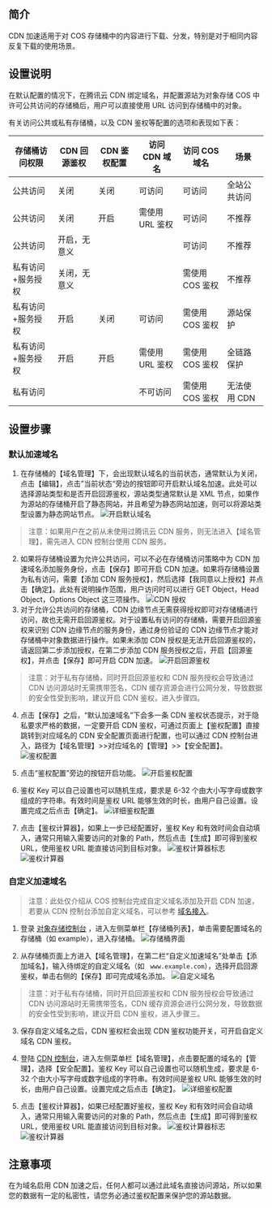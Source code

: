 ## 简介

CDN 加速适用于对 COS 存储桶中的内容进行下载、分发，特别是对于相同内容反复下载的使用场景。

## 设置说明

在默认配置的情况下，在腾讯云 CDN 绑定域名，并配置源站为对象存储 COS 中许可公共访问的存储桶后，用户可以直接使用 URL 访问到存储桶中的对象。

有关访问公共或私有存储桶，以及 CDN 鉴权等配置的选项和表现如下表：

| 存储桶访问权限    | CDN 回源鉴权 | CDN 鉴权配置 | 访问 CDN 域名   | 访问 COS 域名   | 场景         |
| ----------------- | ------------ | ------------ | --------------- | --------------- | ------------ |
| 公共访问          | 关闭         | 关闭         | 可访问          | 可访问          | 全站公共访问 |
| 公共访问          | 关闭         | 开启         | 需使用 URL 鉴权 | 可访问          | 不推荐       |
| 公共访问          | 开启，无意义 |              |                 | 可访问          | 不推荐       |
| 私有访问+服务授权 | 关闭，无意义 |              |                 | 需使用 COS 鉴权 | 不推荐       |
| 私有访问+服务授权 | 开启         | 关闭         | 可访问          | 需使用 COS 鉴权 | 源站保护     |
| 私有访问+服务授权 | 开启         | 开启         | 需使用 URL 鉴权 | 需使用 COS 鉴权 | 全链路保护   |
| 私有访问          |              |              | 不可访问        | 需使用 COS 鉴权 | 无法使用 CDN |

## 设置步骤

### 默认加速域名
1. 在存储桶的【域名管理】下，会出现默认域名的当前状态，通常默认为关闭，点击【编辑】，点击”当前状态“旁边的按钮即可开启默认域名加速。此处可以选择源站类型和是否开启回源鉴权，源站类型通常默认是 XML 节点，如果作为源站的存储桶开启了静态网站，并且希望为静态网站加速，则可以将源站类型设置为静态网站节点。
![开启默认域名](https://main.qcloudimg.com/raw/64cd680bb9d3e03fee7dde5c05f9d3fa.png)
> 注意：如果用户在之前从未使用过腾讯云 CDN 服务，则无法进入【域名管理】，需先进入 CDN 控制台使用 CDN 服务。

2. 如果将存储桶设置为允许公共访问，可以不必在存储桶访问策略中为 CDN 加速域名添加服务身份，点击【保存】即可开启 CDN 加速。如果将存储桶设置为私有访问，需要【添加 CDN 服务授权】，然后选择【我同意以上授权】并点击【确定】。此处有说明操作范围，用户访问时可以进行 GET Object，Head Object，Options Object 这三项操作。
![CDN 授权](https://main.qcloudimg.com/raw/26d4f635553406d85f7e99a2fe87e3f9.png)
3. 对于允许公共访问的存储桶，CDN 边缘节点无需获得授权即可对存储桶进行访问，故也无需开启回源鉴权。对于设置私有访问的存储桶，需要开启回源鉴权来识别 CDN 边缘节点的服务身份，通过身份验证的 CDN 边缘节点才能对存储桶中对象数据进行操作。如果未添加 CDN 授权是无法开启回源鉴权的，请返回第二步添加授权，在第二步添加 CDN 服务授权之后，开启【回源鉴权】，并点击【保存】即可开启 CDN 加速。
![开启回源鉴权](https://main.qcloudimg.com/raw/9bf3808c008374ad97d2de31264a2b9c.png)
> 注意：对于私有存储桶，同时开启回源鉴权和 CDN 服务授权会导致通过 CDN 访问源站时无需携带签名，CDN 缓存资源会进行公网分发，导致数据的安全性受到影响，建议开启 CDN 鉴权，进入步骤四。

4. 点击【保存】之后，“默认加速域名”下会多一条 CDN 鉴权状态提示，对于隐私要求严格的数据，一定要开启 CDN 鉴权，可通过页面上【鉴权配置】直接跳转到对应域名的 CDN 安全配置页面进行配置，也可以通过 CDN 控制台进入，路径为【域名管理】>>对应域名的【管理】>>【安全配置】。
![鉴权配置](https://main.qcloudimg.com/raw/6037e9e47562a913fff6c13a8ab79cb2.png)

5. 点击“鉴权配置”旁边的按钮开启功能。
![开启鉴权配置](https://main.qcloudimg.com/raw/a04220ffdd7498df3ec6319c090b40af.png)

6. 鉴权 Key 可以自己设置也可以随机生成，要求是 6-32 个由大小写字母或数字组成的字符串。有效时间是鉴权 URL 能够生效的时长，由用户自己设置。设置完成之后点击【确定】。
![详细鉴权配置](https://main.qcloudimg.com/raw/88fdc821546ad36b905cc0f350e6dadc.png)

7. 点击【鉴权计算器】，如果上一步已经配置好，鉴权 Key 和有效时间会自动填入，通常只用输入需要访问的对象的 Path，然后点击【生成】即可得到鉴权 URL，使用鉴权 URL 能直接访问到目标对象。
![鉴权计算器标志](https://main.qcloudimg.com/raw/7362294fd7bea6ff2e28843a996740c2.png)
![鉴权计算器](https://main.qcloudimg.com/raw/c3dd941a4100d39d7c093636b5ff40e3.png)

### 自定义加速域名

> 注意：此处仅介绍从 COS 控制台完成自定义域名添加及开启 CDN 加速，若要从 CDN 控制台添加自定义域名，可以参考 [域名接入](https://cloud.tencent.com/document/product/228/5734)。 

1. 登录 [对象存储控制台](https://console.cloud.tencent.com/cos5) ，进入左侧菜单栏【存储桶列表】，单击需要配置域名的存储桶（如 example），进入存储桶。 
![存储桶界面](https://main.qcloudimg.com/raw/1ad8ad5a4a70ec21763fe313bf53bdfa.png)

2. 从存储桶页面上方进入【域名管理】，在第二栏“自定义加速域名”处单击【添加域名】，输入待绑定的自定义域名（如 ` www.example.com`），选择开启回源鉴权，单击右侧的【保存】即可完成域名添加。
![自定义域名](https://main.qcloudimg.com/raw/cfda48bf50a39ce1a82ff9bf1fcf6940.png)
> 注意：对于私有存储桶，同时开启回源鉴权和 CDN 服务授权会导致通过 CDN 访问源站时无需携带签名，CDN 缓存资源会进行公网分发，导致数据的安全性受到影响，建议开启 CDN 鉴权，进入步骤三。

3. 保存自定义域名之后，CDN 鉴权栏会出现 CDN 鉴权功能开关，可开启自定义域名 CDN 鉴权。
4. 登陆 [CDN 控制台](https://console.cloud.tencent.com/cdn/access)，进入左侧菜单栏【域名管理】，点击要配置的域名的【管理】，选择【安全配置】。鉴权 Key 可以自己设置也可以随机生成，要求是 6-32 个由大小写字母或数字组成的字符串。有效时间是鉴权 URL 能够生效的时长，由用户自己设置。设置完成之后点击【确定】。
![详细鉴权配置](https://main.qcloudimg.com/raw/88fdc821546ad36b905cc0f350e6dadc.png)

5. 点击【鉴权计算器】，如果已经配置好鉴权，鉴权 Key 和有效时间会自动填入，通常只用输入需要访问的对象的 Path，然后点击【生成】即可得到鉴权 URL，使用鉴权 URL 能直接访问到目标对象。
![鉴权计算器标志](https://main.qcloudimg.com/raw/7362294fd7bea6ff2e28843a996740c2.png)
![鉴权计算器](https://main.qcloudimg.com/raw/c3dd941a4100d39d7c093636b5ff40e3.png)

## 注意事项

在为域名启用 CDN 加速之后，任何人都可以通过此域名直接访问源站，所以如果您的数据有一定的私密性，请您务必通过鉴权配置来保护您的源站数据。